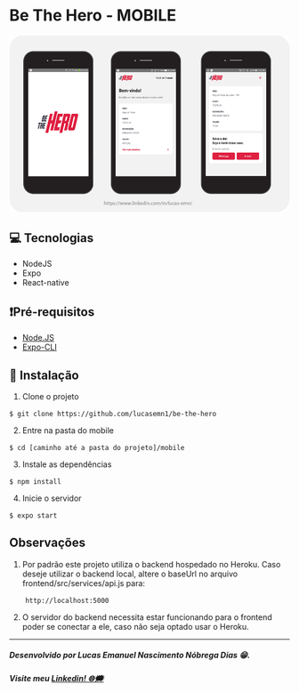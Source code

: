 # Be The Hero - MOBILE

![Aplicativo mobile do Be The Hero](https://raw.githubusercontent.com/lucasemn1/be-the-hero/master/mobile/assets/mobile.jpg)
    
## 💻 Tecnologias 
* NodeJS
* Expo
* React-native

## ❗Pré-requisitos
* [Node.JS](https://nodejs.org/en/)
* [Expo-CLI](https://expo.io/tools)

## 📝 Instalação

1. Clone o projeto
```
$ git clone https://github.com/lucasemn1/be-the-hero
```

2. Entre na pasta do mobile
```
$ cd [caminho até a pasta do projeto]/mobile
```

3. Instale as dependências
```
$ npm install
```

4. Inicie o servidor 
```
$ expo start
```

## Observações

1. Por padrão este projeto utiliza o backend hospedado no Heroku. Caso deseje utilizar o backend local, altere o baseUrl no arquivo frontend/src/services/api.js para:

````
    http://localhost:5000
````

2. O servidor do backend necessita estar funcionando para o frontend poder se conectar a ele, caso não seja optado usar o Heroku.

<hr/>

##### Desenvolvido por Lucas Emanuel Nascimento Nóbrega Dias 😁.
##### Visite meu [Linkedin! 🌐🗯](https://www.linkedin.com/in/lucas-emn/) 